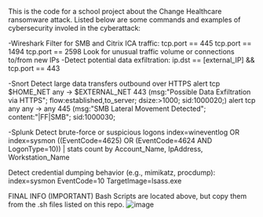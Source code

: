 This is the code for a school project about the Change Healthcare ransomware attack. 
Listed below are some commands and examples of cybersecurity involed in the cyberattack:


-Wireshark
Filter for SMB and Citrix ICA traffic:
tcp.port == 445  tcp.port == 1494  tcp.port == 2598
Look for unusual traffic volume or connections to/from new IPs
-Detect potential data exfiltration:
ip.dst == [external_IP] && tcp.port == 443

-Snort
Detect large data transfers outbound over HTTPS
alert tcp $HOME_NET any -> $EXTERNAL_NET 443 (msg:"Possible Data Exfiltration via HTTPS"; flow:established,to_server; dsize:>1000; sid:1000020;)
alert tcp any any -> any 445 (msg:"SMB Lateral Movement Detected"; content:"|FF|SMB"; sid:1000030;

-Splunk
Detect brute-force or suspicious logons
index=wineventlog OR index=sysmon
((EventCode=4625) OR (EventCode=4624 AND LogonType=10))
| stats count by Account_Name, IpAddress, Workstation_Name


Detect credential dumping behavior (e.g., mimikatz, procdump):
index=sysmon EventCode=10 TargetImage=lsass.exe


FINAL INFO (IMPORTANT)
Bash Scripts are located above, but copy them from the .sh files listed on this repo.
![image](https://github.com/user-attachments/assets/5e651098-56cd-47af-af68-0d287b78c4aa)
